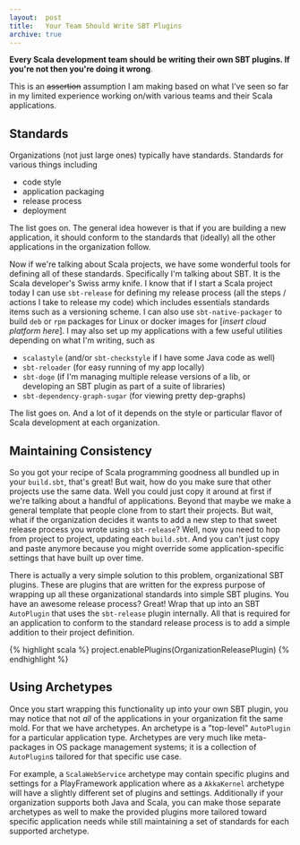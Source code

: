 ```yaml
---
layout:  post
title:   Your Team Should Write SBT Plugins
archive: true
---
```


__Every Scala development team should be writing their own SBT plugins. If you're not then
you're doing it wrong__.

This is an <s>assertion</s> assumption I am making based on what I've seen so far in my limited
experience working on/with various teams and their Scala applications.

## Standards

Organizations (not just large ones) typically have standards. Standards for various things including

* code style
* application packaging
* release process
* deployment

The list goes on. The general idea however is that if you are building a new application, it should
conform to the standards that (ideally) all the other applications in the organization follow.

Now if we're talking about Scala projects, we have some wonderful tools for defining all of these
standards. Specifically I'm talking about SBT. It is the Scala developer's Swiss army knife. I know
that if I start a Scala project today I can use `sbt-release` for defining my release process
(all the steps / actions I take to release my code) which includes essentials standards items such
as a versioning scheme. I can also use `sbt-native-packager` to build `deb` or `rpm` packages
for Linux or docker images for [_insert cloud platform here_]. I may also set up my applications
with a few useful utilities depending on what I'm writing, such as

* `scalastyle` (and/or `sbt-checkstyle` if I have some Java code as well)
* `sbt-reloader` (for easy running of my app locally)
* `sbt-doge` (if I'm managing multiple release versions of a lib, or developing an SBT plugin as part
of a suite of libraries)
* `sbt-dependency-graph-sugar` (for viewing pretty dep-graphs)

The list goes on. And a lot of it depends on the style or particular flavor of Scala development
at each organization.

## Maintaining Consistency

So you got your recipe of Scala programming goodness all bundled up in your `build.sbt`, that's
great! But wait, how do you make sure that other projects use the same data. Well you could just
copy it around at first if we're talking about a handful of applications. Beyond that maybe we
make a general template that people clone from to start their projects. But wait, what if the
organization decides it wants to add a new step to that sweet release process you wrote using
`sbt-release`? Well, now you need to hop from project to project, updating each `build.sbt`. And
you can't just copy and paste anymore because you might override some application-specific settings
that have built up over time.

There is actually a very simple solution to this problem, organizational SBT plugins. These are plugins that
are written for the express purpose of wrapping up all these organizational standards into simple SBT
plugins. You have an awesome release process? Great! Wrap that up into an SBT `AutoPlugin` that uses
the `sbt-release` plugin internally. All that is required for an application to conform to the
standard release process is to add a simple addition to their project definition.

{% highlight scala %}
project.enablePlugins(OrganizationReleasePlugin)
{% endhighlight %}

## Using Archetypes

Once you start wrapping this functionality up into your own SBT plugin, you may notice that not _all_
of the applications in your organization fit the same mold. For that we have archetypes. An archetype
is a "top-level" `AutoPlugin` for a particular application type.  Archetypes are very much like meta-packages
in OS package management systems; it is a collection of `AutoPlugin`s tailored for that specific use case.

For example, a `ScalaWebService` archetype may contain specific plugins and settings for a PlayFramework
application where as a `AkkaKernel` archetype will have a slightly different set of plugins and settings.
Additionally if your organization supports both Java and Scala, you can make those separate archetypes
as well to make the provided plugins more tailored toward specific application needs while still maintaining
a set of standards for each supported archetype.
